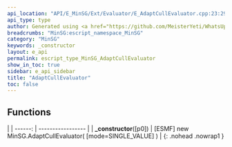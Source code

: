```yaml
---
api_location: "API/E_MinSG/Ext/Evaluator/E_AdaptCullEvaluator.cpp:23:29"
api_type: type
author: Generated using <a href="https://github.com/MeisterYeti/WhatsUpDoc">WhatsUpDoc</a>
breadcrumbs: "MinSG:escript_namespace_MinSG"
category: "MinSG"
keywords: _constructor
layout: e_api
permalink: escript_type_MinSG_AdaptCullEvaluator
show_in_toc: true
sidebar: e_api_sidebar
title: "AdaptCullEvaluator"
toc: false
---
```


## Functions

|
| ------: | ----------------- |
| **_constructor**([p0]) | [ESMF] new MinSG.AdaptCullEvaluator( [mode=SINGLE_VALUE] )	 |
{: .nohead .nowrap1 }
